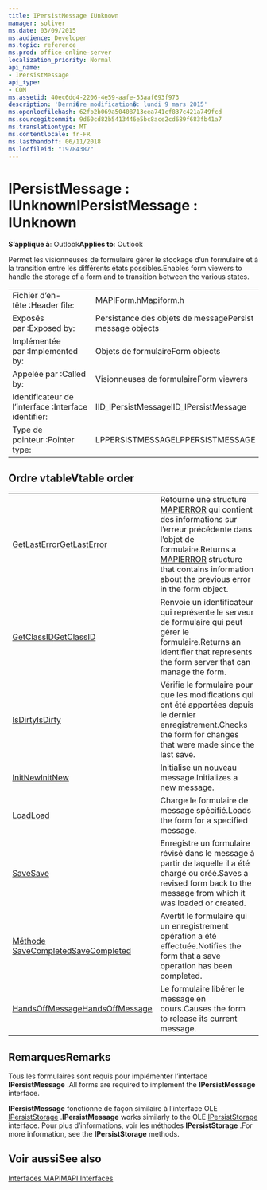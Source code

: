 ```yaml
---
title: IPersistMessage IUnknown
manager: soliver
ms.date: 03/09/2015
ms.audience: Developer
ms.topic: reference
ms.prod: office-online-server
localization_priority: Normal
api_name:
- IPersistMessage
api_type:
- COM
ms.assetid: 40ec6dd4-2206-4e59-aafe-53aaf693f973
description: 'Derni�re modification�: lundi 9 mars 2015'
ms.openlocfilehash: 62fb2b069a50408713eea741cf837c421a749fcd
ms.sourcegitcommit: 9d60cd82b5413446e5bc8ace2cd689f683fb41a7
ms.translationtype: MT
ms.contentlocale: fr-FR
ms.lasthandoff: 06/11/2018
ms.locfileid: "19784387"
---
```

# <a name="ipersistmessage--iunknown"></a><span data-ttu-id="53bbf-103">IPersistMessage : IUnknown</span><span class="sxs-lookup"><span data-stu-id="53bbf-103">IPersistMessage : IUnknown</span></span>

  
  
<span data-ttu-id="53bbf-104">**S’applique à**: Outlook</span><span class="sxs-lookup"><span data-stu-id="53bbf-104">**Applies to**: Outlook</span></span> 
  
<span data-ttu-id="53bbf-105">Permet les visionneuses de formulaire gérer le stockage d’un formulaire et à la transition entre les différents états possibles.</span><span class="sxs-lookup"><span data-stu-id="53bbf-105">Enables form viewers to handle the storage of a form and to transition between the various states.</span></span>
  
|||
|:-----|:-----|
|<span data-ttu-id="53bbf-106">Fichier d’en-tête :</span><span class="sxs-lookup"><span data-stu-id="53bbf-106">Header file:</span></span>  <br/> |<span data-ttu-id="53bbf-107">MAPIForm.h</span><span class="sxs-lookup"><span data-stu-id="53bbf-107">Mapiform.h</span></span>  <br/> |
|<span data-ttu-id="53bbf-108">Exposés par :</span><span class="sxs-lookup"><span data-stu-id="53bbf-108">Exposed by:</span></span>  <br/> |<span data-ttu-id="53bbf-109">Persistance des objets de message</span><span class="sxs-lookup"><span data-stu-id="53bbf-109">Persist message objects</span></span>  <br/> |
|<span data-ttu-id="53bbf-110">Implémentée par :</span><span class="sxs-lookup"><span data-stu-id="53bbf-110">Implemented by:</span></span>  <br/> |<span data-ttu-id="53bbf-111">Objets de formulaire</span><span class="sxs-lookup"><span data-stu-id="53bbf-111">Form objects</span></span>  <br/> |
|<span data-ttu-id="53bbf-112">Appelée par :</span><span class="sxs-lookup"><span data-stu-id="53bbf-112">Called by:</span></span>  <br/> |<span data-ttu-id="53bbf-113">Visionneuses de formulaire</span><span class="sxs-lookup"><span data-stu-id="53bbf-113">Form viewers</span></span>  <br/> |
|<span data-ttu-id="53bbf-114">Identificateur de l’interface :</span><span class="sxs-lookup"><span data-stu-id="53bbf-114">Interface identifier:</span></span>  <br/> |<span data-ttu-id="53bbf-115">IID_IPersistMessage</span><span class="sxs-lookup"><span data-stu-id="53bbf-115">IID_IPersistMessage</span></span>  <br/> |
|<span data-ttu-id="53bbf-116">Type de pointeur :</span><span class="sxs-lookup"><span data-stu-id="53bbf-116">Pointer type:</span></span>  <br/> |<span data-ttu-id="53bbf-117">LPPERSISTMESSAGE</span><span class="sxs-lookup"><span data-stu-id="53bbf-117">LPPERSISTMESSAGE</span></span>  <br/> |
   
## <a name="vtable-order"></a><span data-ttu-id="53bbf-118">Ordre vtable</span><span class="sxs-lookup"><span data-stu-id="53bbf-118">Vtable order</span></span>

|||
|:-----|:-----|
|[<span data-ttu-id="53bbf-119">GetLastError</span><span class="sxs-lookup"><span data-stu-id="53bbf-119">GetLastError</span></span>](ipersistmessage-getlasterror.md) <br/> |<span data-ttu-id="53bbf-120">Retourne une structure [MAPIERROR](mapierror.md) qui contient des informations sur l’erreur précédente dans l’objet de formulaire.</span><span class="sxs-lookup"><span data-stu-id="53bbf-120">Returns a [MAPIERROR](mapierror.md) structure that contains information about the previous error in the form object.</span></span>  <br/> |
|[<span data-ttu-id="53bbf-121">GetClassID</span><span class="sxs-lookup"><span data-stu-id="53bbf-121">GetClassID</span></span>](ipersistmessage-getclassid.md) <br/> |<span data-ttu-id="53bbf-122">Renvoie un identificateur qui représente le serveur de formulaire qui peut gérer le formulaire.</span><span class="sxs-lookup"><span data-stu-id="53bbf-122">Returns an identifier that represents the form server that can manage the form.</span></span>  <br/> |
|[<span data-ttu-id="53bbf-123">IsDirty</span><span class="sxs-lookup"><span data-stu-id="53bbf-123">IsDirty</span></span>](ipersistmessage-isdirty.md) <br/> |<span data-ttu-id="53bbf-124">Vérifie le formulaire pour que les modifications qui ont été apportées depuis le dernier enregistrement.</span><span class="sxs-lookup"><span data-stu-id="53bbf-124">Checks the form for changes that were made since the last save.</span></span>  <br/> |
|[<span data-ttu-id="53bbf-125">InitNew</span><span class="sxs-lookup"><span data-stu-id="53bbf-125">InitNew</span></span>](ipersistmessage-initnew.md) <br/> |<span data-ttu-id="53bbf-126">Initialise un nouveau message.</span><span class="sxs-lookup"><span data-stu-id="53bbf-126">Initializes a new message.</span></span>  <br/> |
|[<span data-ttu-id="53bbf-127">Load</span><span class="sxs-lookup"><span data-stu-id="53bbf-127">Load</span></span>](ipersistmessage-load.md) <br/> |<span data-ttu-id="53bbf-128">Charge le formulaire de message spécifié.</span><span class="sxs-lookup"><span data-stu-id="53bbf-128">Loads the form for a specified message.</span></span>  <br/> |
|[<span data-ttu-id="53bbf-129">Save</span><span class="sxs-lookup"><span data-stu-id="53bbf-129">Save</span></span>](ipersistmessage-save.md) <br/> |<span data-ttu-id="53bbf-130">Enregistre un formulaire révisé dans le message à partir de laquelle il a été chargé ou créé.</span><span class="sxs-lookup"><span data-stu-id="53bbf-130">Saves a revised form back to the message from which it was loaded or created.</span></span>  <br/> |
|[<span data-ttu-id="53bbf-131">Méthode SaveCompleted</span><span class="sxs-lookup"><span data-stu-id="53bbf-131">SaveCompleted</span></span>](ipersistmessage-savecompleted.md) <br/> |<span data-ttu-id="53bbf-132">Avertit le formulaire qui un enregistrement opération a été effectuée.</span><span class="sxs-lookup"><span data-stu-id="53bbf-132">Notifies the form that a save operation has been completed.</span></span>  <br/> |
|[<span data-ttu-id="53bbf-133">HandsOffMessage</span><span class="sxs-lookup"><span data-stu-id="53bbf-133">HandsOffMessage</span></span>](ipersistmessage-handsoffmessage.md) <br/> |<span data-ttu-id="53bbf-134">Le formulaire libérer le message en cours.</span><span class="sxs-lookup"><span data-stu-id="53bbf-134">Causes the form to release its current message.</span></span>  <br/> |
   
## <a name="remarks"></a><span data-ttu-id="53bbf-135">Remarques</span><span class="sxs-lookup"><span data-stu-id="53bbf-135">Remarks</span></span>

<span data-ttu-id="53bbf-136">Tous les formulaires sont requis pour implémenter l’interface **IPersistMessage** .</span><span class="sxs-lookup"><span data-stu-id="53bbf-136">All forms are required to implement the **IPersistMessage** interface.</span></span> 
  
 <span data-ttu-id="53bbf-137">**IPersistMessage** fonctionne de façon similaire à l’interface OLE [IPersistStorage](http://msdn.microsoft.com/library/1c1a20fc-c101-4cbc-a7a6-30613aa387d7%28Office.15%29.aspx) .</span><span class="sxs-lookup"><span data-stu-id="53bbf-137">**IPersistMessage** works similarly to the OLE [IPersistStorage](http://msdn.microsoft.com/library/1c1a20fc-c101-4cbc-a7a6-30613aa387d7%28Office.15%29.aspx) interface.</span></span> <span data-ttu-id="53bbf-138">Pour plus d’informations, voir les méthodes **IPersistStorage** .</span><span class="sxs-lookup"><span data-stu-id="53bbf-138">For more information, see the **IPersistStorage** methods.</span></span> 
  
## <a name="see-also"></a><span data-ttu-id="53bbf-139">Voir aussi</span><span class="sxs-lookup"><span data-stu-id="53bbf-139">See also</span></span>



[<span data-ttu-id="53bbf-140">Interfaces MAPI</span><span class="sxs-lookup"><span data-stu-id="53bbf-140">MAPI Interfaces</span></span>](mapi-interfaces.md)

